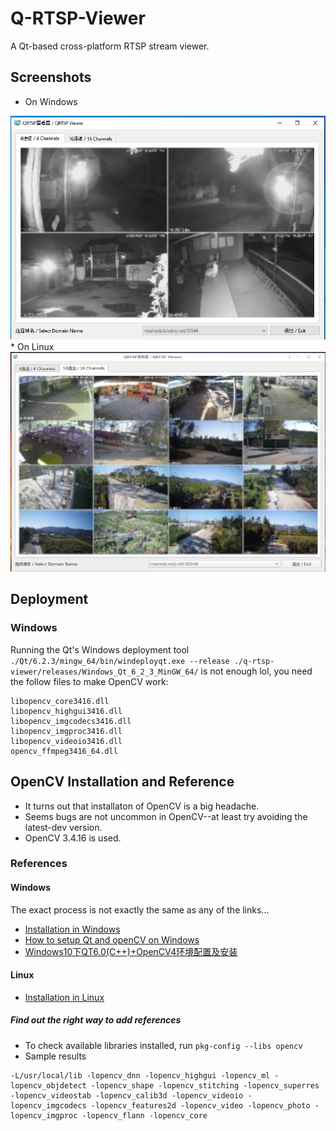 # Q-RTSP-Viewer

A Qt-based cross-platform RTSP stream viewer.

## Screenshots

* On Windows
<img src="./images/screenshot-windows.png">
* On Linux
<img src="./images/screenshot-linux.png">

## Deployment

### Windows

Running the Qt's Windows deployment tool `./Qt/6.2.3/mingw_64/bin/windeployqt.exe --release ./q-rtsp-viewer/releases/Windows_Qt_6_2_3_MinGW_64/`
is not enough lol, you need the follow files to make OpenCV work:
```
libopencv_core3416.dll
libopencv_highgui3416.dll
libopencv_imgcodecs3416.dll
libopencv_imgproc3416.dll
libopencv_videoio3416.dll
opencv_ffmpeg3416_64.dll
```


## OpenCV Installation and Reference

* It turns out that installaton of OpenCV is a big headache.
* Seems bugs are not uncommon in OpenCV--at least try avoiding the latest-dev version.
* OpenCV 3.4.16 is used.

### References

#### Windows

The exact process is not exactly the same as any of the links...

* [Installation in Windows](https://docs.opencv.org/4.5.5/d3/d52/tutorial_windows_install.html)
* [How to setup Qt and openCV on Windows](https://wiki.qt.io/How_to_setup_Qt_and_openCV_on_Windows)
* [Windows10下QT6.0(C++)+OpenCV4环境配置及安装](https://blog.csdn.net/u011826081/article/details/113081099)


#### Linux

* [Installation in Linux](https://docs.opencv.org/4.5.5/d7/d9f/tutorial_linux_install.html)

##### Find out the right way to add references

* To check available libraries installed, run `pkg-config --libs opencv`
* Sample results

```
-L/usr/local/lib -lopencv_dnn -lopencv_highgui -lopencv_ml -lopencv_objdetect -lopencv_shape -lopencv_stitching -lopencv_superres -lopencv_videostab -lopencv_calib3d -lopencv_videoio -lopencv_imgcodecs -lopencv_features2d -lopencv_video -lopencv_photo -lopencv_imgproc -lopencv_flann -lopencv_core
```
